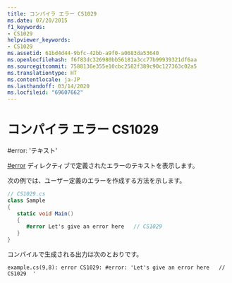 ```yaml
---
title: コンパイラ エラー CS1029
ms.date: 07/20/2015
f1_keywords:
- CS1029
helpviewer_keywords:
- CS1029
ms.assetid: 61bd4d44-9bfc-42bb-a9f0-a0683da53640
ms.openlocfilehash: f6f83dc326980bb56181a3cc77b99939321df6aa
ms.sourcegitcommit: 7588136e355e10cbc2582f389c90c127363c02a5
ms.translationtype: HT
ms.contentlocale: ja-JP
ms.lasthandoff: 03/14/2020
ms.locfileid: "69607662"
---
```

# <a name="compiler-error-cs1029"></a>コンパイラ エラー CS1029

\#error: 'テキスト'

[#error](../preprocessor-directives/preprocessor-error.md) ディレクティブで定義されたエラーのテキストを表示します。

次の例では、ユーザー定義のエラーを作成する方法を示します。

```csharp
// CS1029.cs
class Sample
{
   static void Main()
   {
      #error Let's give an error here   // CS1029
   }
}
```

コンパイルで生成される出力は次のとおりです。

```console
example.cs(9,8): error CS1029: #error: 'Let's give an error here   // CS1029  '
```
